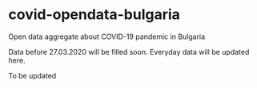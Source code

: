 # covid-opendata-bulgaria
Open data aggregate about COVID-19 pandemic in Bulgaria

Data before 27.03.2020 will be filled soon.
Everyday data will be updated here.

To be updated
